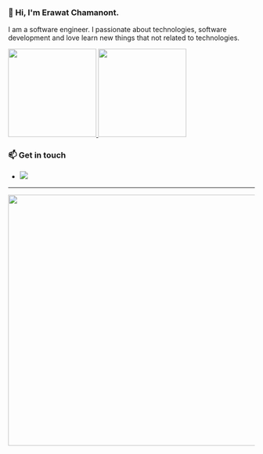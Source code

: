 ### 👋 Hi, I'm Erawat Chamanont.

I am a software engineer. I passionate about technologies, software development and love learn new things that not related to technologies. 


<a href="https://github.com/erawat">
  <img height="180em" src="https://github-readme-stats-eight-theta.vercel.app/api?username=erawat&show_icons=true&theme=algolia&include_all_commits=true&count_private=true"/>
  <img height="180em" src="https://github-readme-stats-eight-theta.vercel.app/api/top-langs/?username=erawat&layout=compact&langs_count=8&theme=algolia"/>
</a>


### 📫 Get in touch
-  <a href="https://www.linkedin.com/in/erawat/"><img src="https://img.shields.io/badge/-Erawat%20Chamanont-0077B5?style=flat&logo=Linkedin&logoColor=white"/></a>

---
<img src="https://random-memer.herokuapp.com/" width="512px"/>
<!--<!--
**erawat/erawat** is a ✨ _special_ ✨ repository because its `README.md` (this file) appears on your GitHub profile.

Here are some ideas to get you started:

- 🔭 I’m currently working on ...
- 🌱 I’m currently learning ...
- 👯 I’m looking to collaborate on ...
- 🤔 I’m looking for help with ...
- 💬 Ask me about ...
- 📫 How to reach me: ...
- 😄 Pronouns: ...
- ⚡ Fun fact: ...
-->
